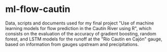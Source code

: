 # ml-flow-cautin
Data, scripts and documents used for my final project "Use of machine learning models for flow prediction in the Cautín River using R", which consists on the evaluation of the accuracy of gradient boosting, random forest, and LSTM models for the runoff at the "Río Cautín en Cajón" gauge, based on information from gauges upstream and precipitations.
